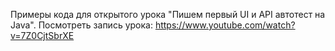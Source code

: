 Примеры кода для открытого урока "Пишем первый UI и API автотест на Java".
Посмотреть запись урока: https://www.youtube.com/watch?v=7Z0CjtSbrXE
